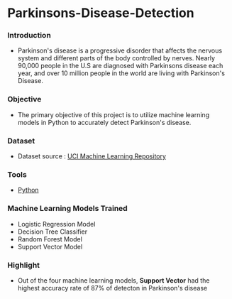 # Parkinsons-Disease-Detection

### Introduction 
- Parkinson's disease is a progressive disorder that affects the nervous system and different parts of the body controlled by nerves. Nearly 90,000 people in the U.S are diagnosed with Parkinsons disease each year, and over 10 million people in the world are living with Parkinson's Disease.

### Objective
- The primary objective of this project is to utilize machine learning models in Python to accurately detect Parkinson's disease.

### Dataset
- Dataset source : [UCI Machine Learning Repository](https://archive.ics.uci.edu/dataset/174/parkinsons)

### Tools
- [Python](https://github.com/jkim772/Parkinsons-Disease-Detection/blob/main/Parkinsons%20Disease%20Detection.ipynb)

### Machine Learning Models Trained
- Logistic Regression Model
- Decision Tree Classifier 
- Random Forest Model
- Support Vector Model
  
### Highlight
- Out of the four machine learning models, **Support Vector** had the highest accuracy rate of 87% of detecton in Parkinson's disease
